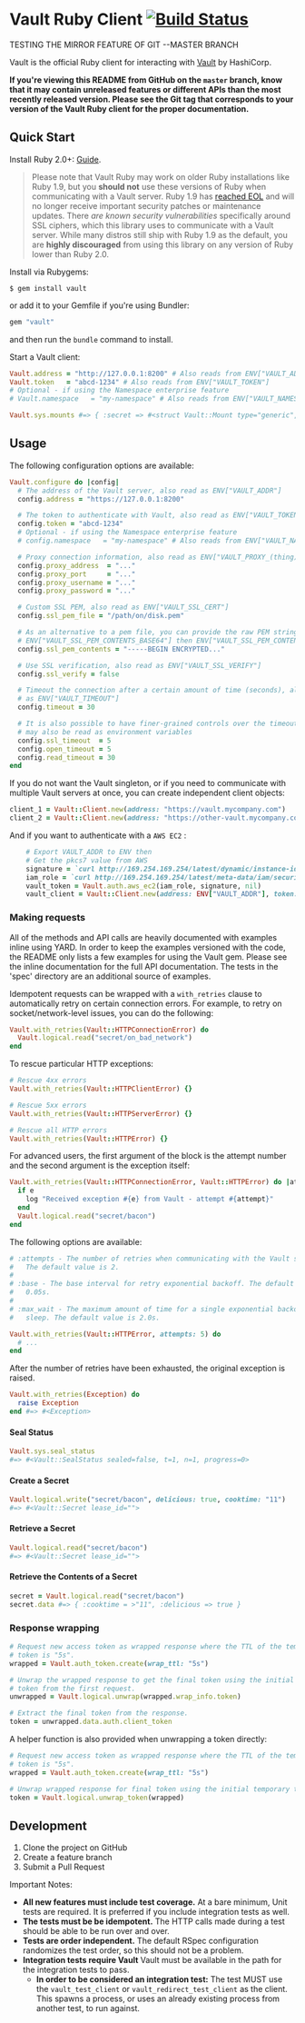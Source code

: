 Vault Ruby Client [![Build Status](https://circleci.com/gh/hashicorp/vault-ruby.svg?style=shield)](https://circleci.com/gh/hashicorp/vault-ruby)
=================

TESTING THE MIRROR FEATURE OF GIT --MASTER BRANCH

Vault is the official Ruby client for interacting with [Vault](https://vaultproject.io) by HashiCorp.

**If you're viewing this README from GitHub on the `master` branch, know that it may contain unreleased features or
different APIs than the most recently released version. Please see the Git tag that corresponds to your version of the
Vault Ruby client for the proper documentation.**

Quick Start
-----------
Install Ruby 2.0+: [Guide](https://www.ruby-lang.org/en/documentation/installation/).

> Please note that Vault Ruby may work on older Ruby installations like Ruby 1.9, but you **should not** use these versions of Ruby when communicating with a Vault server. Ruby 1.9 has [reached EOL](https://www.ruby-lang.org/en/news/2014/01/10/ruby-1-9-3-will-end-on-2015/) and will no longer receive important security patches or maintenance updates. There _are known security vulnerabilities_ specifically around SSL ciphers, which this library uses to communicate with a Vault server. While many distros still ship with Ruby 1.9 as the default, you are **highly discouraged** from using this library on any version of Ruby lower than Ruby 2.0.

Install via Rubygems:

    $ gem install vault

or add it to your Gemfile if you're using Bundler:

```ruby
gem "vault"
```

and then run the `bundle` command to install.

Start a Vault client:

```ruby
Vault.address = "http://127.0.0.1:8200" # Also reads from ENV["VAULT_ADDR"]
Vault.token   = "abcd-1234" # Also reads from ENV["VAULT_TOKEN"]
# Optional - if using the Namespace enterprise feature
# Vault.namespace   = "my-namespace" # Also reads from ENV["VAULT_NAMESPACE"]

Vault.sys.mounts #=> { :secret => #<struct Vault::Mount type="generic", description="generic secret storage"> }
```

Usage
-----
The following configuration options are available:

```ruby
Vault.configure do |config|
  # The address of the Vault server, also read as ENV["VAULT_ADDR"]
  config.address = "https://127.0.0.1:8200"

  # The token to authenticate with Vault, also read as ENV["VAULT_TOKEN"]
  config.token = "abcd-1234"
  # Optional - if using the Namespace enterprise feature
  # config.namespace   = "my-namespace" # Also reads from ENV["VAULT_NAMESPACE"]

  # Proxy connection information, also read as ENV["VAULT_PROXY_(thing)"]
  config.proxy_address  = "..."
  config.proxy_port     = "..."
  config.proxy_username = "..."
  config.proxy_password = "..."

  # Custom SSL PEM, also read as ENV["VAULT_SSL_CERT"]
  config.ssl_pem_file = "/path/on/disk.pem"

  # As an alternative to a pem file, you can provide the raw PEM string, also read in the following order of preference:
  # ENV["VAULT_SSL_PEM_CONTENTS_BASE64"] then ENV["VAULT_SSL_PEM_CONTENTS"]
  config.ssl_pem_contents = "-----BEGIN ENCRYPTED..."

  # Use SSL verification, also read as ENV["VAULT_SSL_VERIFY"]
  config.ssl_verify = false

  # Timeout the connection after a certain amount of time (seconds), also read
  # as ENV["VAULT_TIMEOUT"]
  config.timeout = 30

  # It is also possible to have finer-grained controls over the timeouts, these
  # may also be read as environment variables
  config.ssl_timeout  = 5
  config.open_timeout = 5
  config.read_timeout = 30
end
```

If you do not want the Vault singleton, or if you need to communicate with multiple Vault servers at once, you can create independent client objects:

```ruby
client_1 = Vault::Client.new(address: "https://vault.mycompany.com")
client_2 = Vault::Client.new(address: "https://other-vault.mycompany.com")
```

And if you want to authenticate with a `AWS EC2` :

```ruby
    # Export VAULT_ADDR to ENV then
    # Get the pkcs7 value from AWS
    signature = `curl http://169.254.169.254/latest/dynamic/instance-identity/pkcs7`
    iam_role = `curl http://169.254.169.254/latest/meta-data/iam/security-credentials/`
    vault_token = Vault.auth.aws_ec2(iam_role, signature, nil)
    vault_client = Vault::Client.new(address: ENV["VAULT_ADDR"], token: vault_token.auth.client_token)
```

### Making requests
All of the methods and API calls are heavily documented with examples inline using YARD. In order to keep the examples versioned with the code, the README only lists a few examples for using the Vault gem. Please see the inline documentation for the full API documentation. The tests in the 'spec' directory are an additional source of examples.

Idempotent requests can be wrapped with a `with_retries` clause to automatically retry on certain connection errors. For example, to retry on socket/network-level issues, you can do the following:

```ruby
Vault.with_retries(Vault::HTTPConnectionError) do
  Vault.logical.read("secret/on_bad_network")
end
```

To rescue particular HTTP exceptions:

```ruby
# Rescue 4xx errors
Vault.with_retries(Vault::HTTPClientError) {}

# Rescue 5xx errors
Vault.with_retries(Vault::HTTPServerError) {}

# Rescue all HTTP errors
Vault.with_retries(Vault::HTTPError) {}
```

For advanced users, the first argument of the block is the attempt number and the second argument is the exception itself:

```ruby
Vault.with_retries(Vault::HTTPConnectionError, Vault::HTTPError) do |attempt, e|
  if e
    log "Received exception #{e} from Vault - attempt #{attempt}"
  end
  Vault.logical.read("secret/bacon")
end
```

The following options are available:

```ruby
# :attempts - The number of retries when communicating with the Vault server.
#   The default value is 2.
#
# :base - The base interval for retry exponential backoff. The default value is
#   0.05s.
#
# :max_wait - The maximum amount of time for a single exponential backoff to
#   sleep. The default value is 2.0s.

Vault.with_retries(Vault::HTTPError, attempts: 5) do
  # ...
end
```

After the number of retries have been exhausted, the original exception is raised.

```ruby
Vault.with_retries(Exception) do
  raise Exception
end #=> #<Exception>
```

#### Seal Status
```ruby
Vault.sys.seal_status
#=> #<Vault::SealStatus sealed=false, t=1, n=1, progress=0>
```

#### Create a Secret
```ruby
Vault.logical.write("secret/bacon", delicious: true, cooktime: "11")
#=> #<Vault::Secret lease_id="">
```

#### Retrieve a Secret
```ruby
Vault.logical.read("secret/bacon")
#=> #<Vault::Secret lease_id="">
```

#### Retrieve the Contents of a Secret
```ruby
secret = Vault.logical.read("secret/bacon")
secret.data #=> { :cooktime = >"11", :delicious => true }
```

### Response wrapping

```ruby
# Request new access token as wrapped response where the TTL of the temporary
# token is "5s".
wrapped = Vault.auth_token.create(wrap_ttl: "5s")

# Unwrap the wrapped response to get the final token using the initial temporary
# token from the first request.
unwrapped = Vault.logical.unwrap(wrapped.wrap_info.token)

# Extract the final token from the response.
token = unwrapped.data.auth.client_token
```

A helper function is also provided when unwrapping a token directly:

```ruby
# Request new access token as wrapped response where the TTL of the temporary
# token is "5s".
wrapped = Vault.auth_token.create(wrap_ttl: "5s")

# Unwrap wrapped response for final token using the initial temporary token.
token = Vault.logical.unwrap_token(wrapped)
```


Development
-----------
1. Clone the project on GitHub
2. Create a feature branch
3. Submit a Pull Request

Important Notes:

- **All new features must include test coverage.** At a bare minimum, Unit tests are required. It is preferred if you include integration tests as well.
- **The tests must be be idempotent.** The HTTP calls made during a test should be able to be run over and over.
- **Tests are order independent.** The default RSpec configuration randomizes the test order, so this should not be a problem.
- **Integration tests require Vault**  Vault must be available in the path for the integration tests to pass.
   - **In order to be considered an integration test:** The test MUST use the `vault_test_client` or `vault_redirect_test_client` as the client. This spawns a process, or uses an already existing process from another test, to run against.
